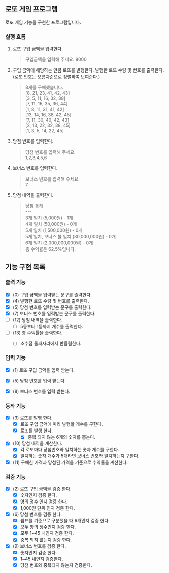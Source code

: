 로또 게임 프로그램 
----

로또 게임 기능을 구현한 프로그램입니다.

### 실행 흐름

1. 로또 구입 금액을 입력한다.
   > 구입금액을 입력해 주세요.
   > 8000

2. 구입 금액에 해당하는 만큼 로또를 발행한다. 발행한 로또 수량 및 번호를 출력한다. (로또 번호는 오름차순으로 정렬하여 보여준다.)
    > 8개를 구매했습니다.\
        [8, 21, 23, 41, 42, 43] \
       [3, 5, 11, 16, 32, 38] \
   [7, 11, 16, 35, 36, 44]\
   [1, 8, 11, 31, 41, 42] \
   [13, 14, 16, 38, 42, 45]\
   [7, 11, 30, 40, 42, 43]\
   [2, 13, 22, 32, 38, 45]\
   [1, 3, 5, 14, 22, 45]

3. 당첨 번호를 입력한다.
    >당첨 번호를 입력해 주세요.\
   1,2,3,4,5,6

4. 보너스 번호를 입력한다.
    >보너스 번호를 입력해 주세요.\
   7

5. 당첨 내역을 출력한다.
    > 당첨 통계 \
     --- \
   3개 일치 (5,000원) - 1개 \
   > 4개 일치 (50,000원) - 0개 \
   > 5개 일치 (1,500,000원) - 0개 \
   > 5개 일치, 보너스 볼 일치 (30,000,000원) - 0개 \
   > 6개 일치 (2,000,000,000원) - 0개 \
   > 총 수익률은 62.5%입니다.


기능 구현 목록
---
### 출력 기능

- [x] (0) 구입 금액을 입력받는 문구를 출력한다.
- [x] (4) 발행한 로또 수량 및 번호를 출력한다.
- [x] (5) 당첨 번호를 입력받는 문구를 출력한다. 
- [x] (7) 보너스 번호를 입력받는 문구를 출력한다.
- [ ] (12) 당첨 내역을 출력한다. 
   - [ ] 5등부터 1등까지 개수를 출력한다.
- [ ] (13) 총 수익률을 출력한다. 
   - [ ] 소수점 둘째자리에서 반올림한다.


### 입력 기능 

- [x] (1) 로또 구입 금액을 입력 받는다.
- [x] (5) 당첨 번호를 입력 받는다.
- [x] (8) 보너스 번호를 입력 받는다.


### 동작 기능
- [x] (3) 로또를 발행 한다.
   - [x] 로또 구입 금액에 따라 발행할 개수를 구한다.
   - [x] 로또를 발행 한다. 
      - [x] 중복 되지 않는 6개의 숫자를 뽑는다.

- [x] (10) 당첨 내역을 계산한다.
   - [x] 각 로또마다 당첨번호와 일치하는 숫자 개수를 구한다.
   - [x] 일치하는 숫자 개수가 5개라면 보너스 번호와 일치하는지 구한다.

- [x] (11) 구매한 가격과 당첨된 가격을 기준으로 수익률을 계산한다.
### 검증 기능

- [x] (2) 로또 구입 금액을 검증 한다. 
   - [x] 숫자인지 검증 한다.
   - [x] 양의 정수 인지 검증 한다. 
   - [x] 1,000원 단위 인지 검증 한다.

- [x] (6) 당첨 번호를 검증 한다.
   - [x] 쉼표를 기준으로 구분했을 때 6개인지 검증 한다.
   - [x] 모두 양의 정수인지 검증 한다.
   - [x] 모두 1~45 내인지 검증 한다.
   - [x] 중복 되지 않는지 검증 한다. 

- [x] (9) 보너스 번호를 검증 한다. 
   - [x] 숫자인지 검증 한다. 
   - [x] 1~45 내인지 검증한다.
   - [x] 당첨 번호와 중복되지 않는지 검증한다.
